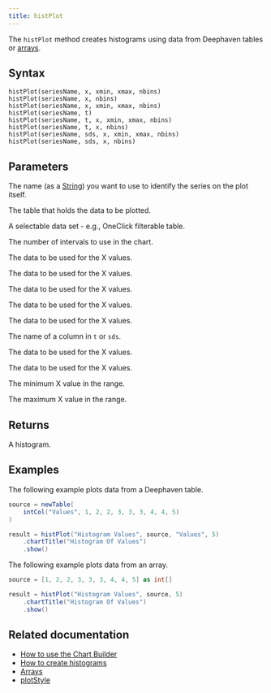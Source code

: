 ```yaml
---
title: histPlot
---
```


The `histPlot` method creates histograms using data from Deephaven tables or [arrays](../query-language/types/arrays.md).

## Syntax

```
histPlot(seriesName, x, xmin, xmax, nbins)
histPlot(seriesName, x, nbins)
histPlot(seriesName, x, xmin, xmax, nbins)
histPlot(seriesName, t)
histPlot(seriesName, t, x, xmin, xmax, nbins)
histPlot(seriesName, t, x, nbins)
histPlot(seriesName, sds, x, xmin, xmax, nbins)
histPlot(seriesName, sds, x, nbins)
```

## Parameters

<ParamTable>
<Param name="seriesName" type="String">

The name (as a [String](../query-language/types/strings.md)) you want to use to identify the series on the plot itself.

</Param>
<Param name="t" type="Table">

The table that holds the data to be plotted.

</Param>
<Param name="sds" type="SelectableDataSet">

A selectable data set - e.g., OneClick filterable table.

</Param>
<Param name="nbins" type="int">

The number of intervals to use in the chart.

</Param>
<Param name="x" type="double[]">

The data to be used for the X values.

</Param>
<Param name="x" type="float[]">

The data to be used for the X values.

</Param>
<Param name="x" type="int[]">

The data to be used for the X values.

</Param>
<Param name="x" type="long[]">

The data to be used for the X values.

</Param>
<Param name="x" type="short[]">

The data to be used for the X values.

</Param>
<Param name="x" type="String">

The name of a column in `t` or `sds`.

</Param>
<Param name="x" type="List<T>">

The data to be used for the X values.

</Param>
<Param name="x" type="<T>[]">

The data to be used for the X values.

</Param>

<Param name="xmin" type="double">

The minimum X value in the range.

</Param>
<Param name="xmax" type="double">

The maximum X value in the range.

</Param>
</ParamTable>

## Returns

A histogram.

## Examples

The following example plots data from a Deephaven table.

```groovy order=source,result default=result
source = newTable(
    intCol("Values", 1, 2, 2, 3, 3, 3, 4, 4, 5)
)

result = histPlot("Histogram Values", source, "Values", 5)
    .chartTitle("Histogram Of Values")
    .show()
```

The following example plots data from an array.

```groovy
source = [1, 2, 2, 3, 3, 3, 4, 4, 5] as int[]

result = histPlot("Histogram Values", source, 5)
    .chartTitle("Histogram Of Values")
    .show()
```

<!--TODO: https://github.com/deephaven/deephaven.io/issues/2459 Add code examples -->

## Related documentation

- [How to use the Chart Builder](../../how-to-guides/user-interface/chart-builder.md)
- [How to create histograms](../../how-to-guides/plotting/api-plotting.md#histogram)
- [Arrays](../query-language/types/arrays.md)
- [plotStyle](./plotStyle.md)
